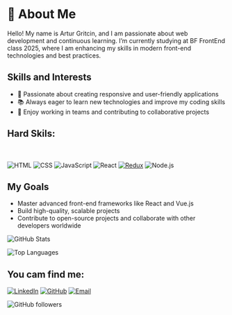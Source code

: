# 👋 About Me

Hello! My name is Artur Gritcin, and I am passionate about web development
and continuous learning. I’m currently studying at BF FrontEnd class 2025, where
I am enhancing my skills in modern front-end technologies and best practices.

## Skills and Interests

- 🚀 Passionate about creating responsive and user-friendly applications
- 📚 Always eager to learn new technologies and improve my coding skills
- 🤝 Enjoy working in teams and contributing to collaborative projects

 ## Hard Skils: 
  <br></br>
![HTML](https://img.shields.io/badge/-HTML-E34F26?logo=html5&logoColor=white&style=for-the-badge)
![CSS](https://img.shields.io/badge/-CSS-1572B6?logo=css3&logoColor=white&style=for-the-badge)
![JavaScript](https://img.shields.io/badge/-JavaScript-F7DF1E?logo=javascript&logoColor=black&style=for-the-badge)
![React](https://img.shields.io/badge/-React-61DAFB?logo=react&logoColor=white&style=for-the-badge)
[![Redux](https://img.shields.io/badge/-Redux-764ABC?logo=redux&logoColor=white&style=for-the-badge)](https://redux.js.org/)
![Node.js](https://img.shields.io/badge/-Node.js-339933?logo=node.js&logoColor=white&style=for-the-badge)

## My Goals

- Master advanced front-end frameworks like React and Vue.js
- Build high-quality, scalable projects
- Contribute to open-source projects and collaborate with other developers
  worldwide

![GitHub Stats](https://github-readme-stats.vercel.app/api?username=gritchin-artur&show_icons=true&theme=gruvbox)

![Top Languages](https://github-readme-stats.vercel.app/api/top-langs/?username=gritchin-artur&layout=compact&theme=gruvbox)

## You cam find me:

[![LinkedIn](https://img.shields.io/badge/LinkedIn-%230077B5.svg?style=for-the-badge&logo=LinkedIn&logoColor=white)](https://linkedin.com/in/artur-hrytchyn)
[![GitHub](https://img.shields.io/badge/GitHub-%2312100E.svg?style=for-the-badge&logo=GitHub&logoColor=white)](https://github.com/gritchin-artur)
[![Email](https://img.shields.io/badge/Email-D14836?style=for-the-badge&logo=Gmail&logoColor=white)](mailto:grit4in0225@icloud.com)

![GitHub followers](https://img.shields.io/github/followers/gritchin-artur?style=gruvbox) 
